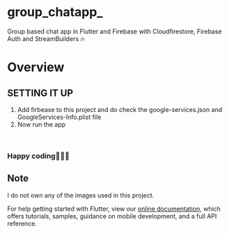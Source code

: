 # group_chatapp_
Group based chat app in Flutter and Firebase with Cloudfirestore, Firebase Auth and StreamBuilders 🔥

# Overview

 
 ## SETTING IT UP
 1. Add firbease to this project and do check the google-services.json and GoogleServices-Info.plist file
 2. Now run the app 
 
 





<br>
 


<h3>Happy coding👨🏻‍💻</h3>
 

## Note
 I do not own any of the images used in this project.

For help getting started with Flutter, view our
[online documentation](https://flutter.dev/docs), which offers tutorials,
samples, guidance on mobile development, and a full API reference.



